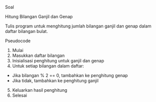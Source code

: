 Soal

Hitung Bilangan Ganjil dan Genap

Tulis program untuk menghitung jumlah bilangan ganjil dan genap dalam daftar
bilangan bulat.

Pseudocode
1. Mulai
2. Masukkan daftar bilangan
3. Inisialisasi penghitung untuk ganjil dan genap
4. Untuk setiap bilangan dalam daftar:
- Jika bilangan % 2 == 0, tambahkan ke penghitung genap
- Jika tidak, tambahkan ke penghitung ganjil
5. Keluarkan hasil penghitung
6. Selesai